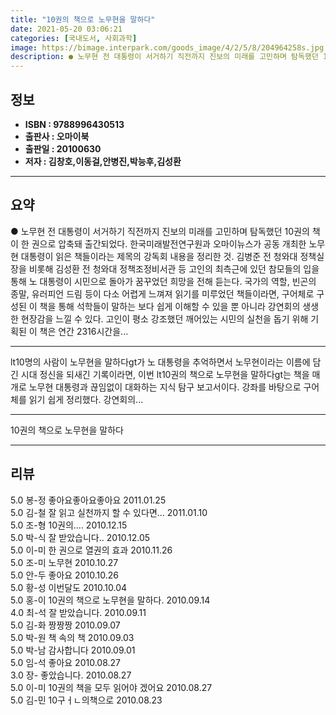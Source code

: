 ```yaml
---
title: "10권의 책으로 노무현을 말하다"
date: 2021-05-20 03:06:21
categories: [국내도서, 사회과학]
image: https://bimage.interpark.com/goods_image/4/2/5/8/204964258s.jpg
description: ● 노무현 전 대통령이 서거하기 직전까지 진보의 미래를 고민하며 탐독했던 10권의 책이 한 권으로 압축돼 출간되었다. 한국미래발전연구원과 오마이뉴스가 공동 개최한 노무현 대통령이 읽은 책들이라는 제목의 강독회 내용을 정리한 것. 김병준 전 청와대 정책실장을 비롯해 김성환 전 청와대 정
---
```


## **정보**

- **ISBN : 9788996430513**
- **출판사 : 오마이북**
- **출판일 : 20100630**
- **저자 : 김창호,이동걸,안병진,박능후,김성환**

------



## **요약**

●  노무현 전 대통령이 서거하기 직전까지 진보의 미래를 고민하며 탐독했던 10권의 책이 한 권으로 압축돼 출간되었다. 한국미래발전연구원과 오마이뉴스가 공동 개최한 노무현 대통령이 읽은 책들이라는 제목의 강독회 내용을 정리한 것. 김병준 전 청와대 정책실장을 비롯해 김성환 전 청와대 정책조정비서관 등 고인의 최측근에 있던 참모들의 입을 통해 노 대통령이 시민으로 돌아가 꿈꾸었던 희망을 전해 듣는다. 국가의 역할, 빈곤의 종말, 유러피언 드림 등이 다소 어렵게 느껴져 읽기를 미루었던 책들이라면, 구어체로 구성된 이 책을 통해 석학들이 말하는 보다 쉽게 이해할 수 있을 뿐 아니라 강연회의 생생한 현장감을 느낄 수 있다. 고인이 평소 강조했던 깨어있는 시민의 실천을 돕기 위해 기획된 이 책은 연간 2316시간을...

------

lt10명의 사람이 노무현을 말하다gt가 노 대통령을 추억하면서 노무현이라는 이름에 담긴 시대 정신을 되새긴 기록이라면, 이번 lt10권의 책으로 노무현을 말하다gt는 책을 매개로 노무현 대통령과 끊임없이 대화하는 지식 탐구 보고서이다. 강좌를 바탕으로 구어체를 읽기 쉽게 정리했다. 강연회의... 

------


10권의 책으로 노무현을 말하다 

------


## **리뷰** 

5.0 봉-정 좋아요좋아요좋아요 2011.01.25 <br/>5.0 김-철 잘 읽고 실천까지 할 수 있다면... 2011.01.10 <br/>5.0 조-형 10권의.... 2010.12.15 <br/>5.0 박-식 잘 받았습니다.. 2010.12.05 <br/>5.0 이-미 한 권으로 열권의 효과 2010.11.26 <br/>5.0 조-미 노무현 2010.10.27 <br/>5.0 안-두 좋아요 2010.10.26 <br/>5.0 황-성 이번달도 2010.10.04 <br/>5.0 홍-이 10권의 책으로 노무현을 말하다. 2010.09.14 <br/>4.0 최-석 잘 받았습니다. 2010.09.11 <br/>5.0 김-화 짱짱짱 2010.09.07 <br/>5.0 박-원 책 속의 책 2010.09.03 <br/>5.0 박-남 감사합니다 2010.09.01 <br/>5.0 임-석 좋아요 2010.08.27 <br/>3.0 장- 좋았습니다.  2010.08.27 <br/>5.0 이-미 10권의 책을 모두 읽어야 겠어요 2010.08.27 <br/>5.0 김-민 10구ㅓㄴ의책으로 2010.08.23 <br/>